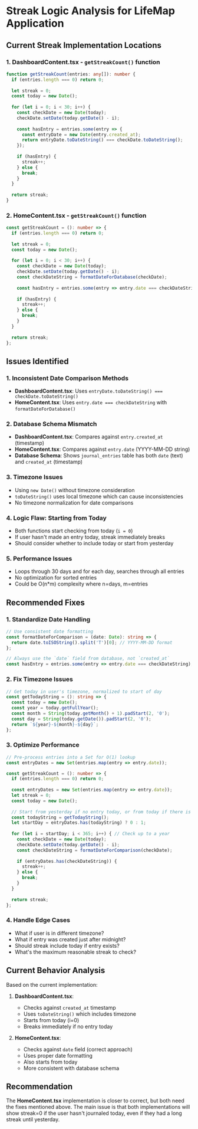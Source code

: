 # Streak Logic Analysis for LifeMap Application

## Current Streak Implementation Locations

### 1. DashboardContent.tsx - `getStreakCount()` function
```typescript
function getStreakCount(entries: any[]): number {
  if (entries.length === 0) return 0;
  
  let streak = 0;
  const today = new Date();
  
  for (let i = 0; i < 30; i++) {
    const checkDate = new Date(today);
    checkDate.setDate(today.getDate() - i);
    
    const hasEntry = entries.some(entry => {
      const entryDate = new Date(entry.created_at);
      return entryDate.toDateString() === checkDate.toDateString();
    });
    
    if (hasEntry) {
      streak++;
    } else {
      break;
    }
  }
  
  return streak;
}
```

### 2. HomeContent.tsx - `getStreakCount()` function
```typescript
const getStreakCount = (): number => {
  if (entries.length === 0) return 0;
  
  let streak = 0;
  const today = new Date();
  
  for (let i = 0; i < 30; i++) {
    const checkDate = new Date(today);
    checkDate.setDate(today.getDate() - i);
    const checkDateString = formatDateForDatabase(checkDate);
    
    const hasEntry = entries.some(entry => entry.date === checkDateString);
    
    if (hasEntry) {
      streak++;
    } else {
      break;
    }
  }
  
  return streak;
};
```

## Issues Identified

### 1. **Inconsistent Date Comparison Methods**
- **DashboardContent.tsx**: Uses `entryDate.toDateString() === checkDate.toDateString()`
- **HomeContent.tsx**: Uses `entry.date === checkDateString` with `formatDateForDatabase()`

### 2. **Database Schema Mismatch**
- **DashboardContent.tsx**: Compares against `entry.created_at` (timestamp)
- **HomeContent.tsx**: Compares against `entry.date` (YYYY-MM-DD string)
- **Database Schema**: Shows `journal_entries` table has both `date` (text) and `created_at` (timestamp)

### 3. **Timezone Issues**
- Using `new Date()` without timezone consideration
- `toDateString()` uses local timezone which can cause inconsistencies
- No timezone normalization for date comparisons

### 4. **Logic Flaw: Starting from Today**
- Both functions start checking from today (`i = 0`)
- If user hasn't made an entry today, streak immediately breaks
- Should consider whether to include today or start from yesterday

### 5. **Performance Issues**
- Loops through 30 days and for each day, searches through all entries
- No optimization for sorted entries
- Could be O(n*m) complexity where n=days, m=entries

## Recommended Fixes

### 1. **Standardize Date Handling**
```typescript
// Use consistent date formatting
const formatDateForComparison = (date: Date): string => {
  return date.toISOString().split('T')[0]; // YYYY-MM-DD format
};

// Always use the `date` field from database, not `created_at`
const hasEntry = entries.some(entry => entry.date === checkDateString);
```

### 2. **Fix Timezone Issues**
```typescript
// Get today in user's timezone, normalized to start of day
const getTodayString = (): string => {
  const today = new Date();
  const year = today.getFullYear();
  const month = String(today.getMonth() + 1).padStart(2, '0');
  const day = String(today.getDate()).padStart(2, '0');
  return `${year}-${month}-${day}`;
};
```

### 3. **Optimize Performance**
```typescript
// Pre-process entries into a Set for O(1) lookup
const entryDates = new Set(entries.map(entry => entry.date));

const getStreakCount = (): number => {
  if (entries.length === 0) return 0;
  
  const entryDates = new Set(entries.map(entry => entry.date));
  let streak = 0;
  const today = new Date();
  
  // Start from yesterday if no entry today, or from today if there is one
  const todayString = getTodayString();
  let startDay = entryDates.has(todayString) ? 0 : 1;
  
  for (let i = startDay; i < 365; i++) { // Check up to a year
    const checkDate = new Date(today);
    checkDate.setDate(today.getDate() - i);
    const checkDateString = formatDateForComparison(checkDate);
    
    if (entryDates.has(checkDateString)) {
      streak++;
    } else {
      break;
    }
  }
  
  return streak;
};
```

### 4. **Handle Edge Cases**
- What if user is in different timezone?
- What if entry was created just after midnight?
- Should streak include today if entry exists?
- What's the maximum reasonable streak to check?

## Current Behavior Analysis

Based on the current implementation:

1. **DashboardContent.tsx**: 
   - Checks against `created_at` timestamp
   - Uses `toDateString()` which includes timezone
   - Starts from today (i=0)
   - Breaks immediately if no entry today

2. **HomeContent.tsx**:
   - Checks against `date` field (correct approach)
   - Uses proper date formatting
   - Also starts from today
   - More consistent with database schema

## Recommendation

The **HomeContent.tsx** implementation is closer to correct, but both need the fixes mentioned above. The main issue is that both implementations will show streak=0 if the user hasn't journaled today, even if they had a long streak until yesterday.